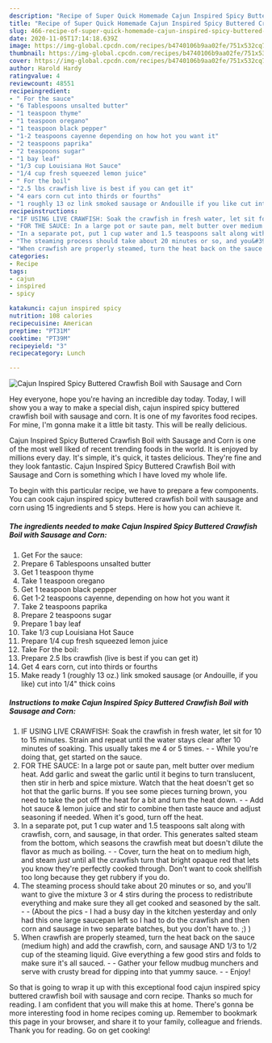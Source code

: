 ```yaml
---
description: "Recipe of Super Quick Homemade Cajun Inspired Spicy Buttered Crawfish Boil with Sausage and Corn"
title: "Recipe of Super Quick Homemade Cajun Inspired Spicy Buttered Crawfish Boil with Sausage and Corn"
slug: 466-recipe-of-super-quick-homemade-cajun-inspired-spicy-buttered-crawfish-boil-with-sausage-and-corn
date: 2020-11-05T17:14:18.639Z
image: https://img-global.cpcdn.com/recipes/b4740106b9aa02fe/751x532cq70/cajun-inspired-spicy-buttered-crawfish-boil-with-sausage-and-corn-recipe-main-photo.jpg
thumbnail: https://img-global.cpcdn.com/recipes/b4740106b9aa02fe/751x532cq70/cajun-inspired-spicy-buttered-crawfish-boil-with-sausage-and-corn-recipe-main-photo.jpg
cover: https://img-global.cpcdn.com/recipes/b4740106b9aa02fe/751x532cq70/cajun-inspired-spicy-buttered-crawfish-boil-with-sausage-and-corn-recipe-main-photo.jpg
author: Harold Hardy
ratingvalue: 4
reviewcount: 48551
recipeingredient:
- " For the sauce"
- "6 Tablespoons unsalted butter"
- "1 teaspoon thyme"
- "1 teaspoon oregano"
- "1 teaspoon black pepper"
- "1-2 teaspoons cayenne depending on how hot you want it"
- "2 teaspoons paprika"
- "2 teaspoons sugar"
- "1 bay leaf"
- "1/3 cup Louisiana Hot Sauce"
- "1/4 cup fresh squeezed lemon juice"
- " For the boil"
- "2.5 lbs crawfish live is best if you can get it"
- "4 ears corn cut into thirds or fourths"
- "1 roughly 13 oz link smoked sausage or Andouille if you like cut into 14 thick coins"
recipeinstructions:
- "IF USING LIVE CRAWFISH: Soak the crawfish in fresh water, let sit for 10 to 15 minutes. Strain and repeat until the water stays clear after 10 minutes of soaking. This usually takes me 4 or 5 times.  While you&#39;re doing that, get started on the sauce."
- "FOR THE SAUCE: In a large pot or saute pan, melt butter over medium heat. Add garlic and sweat the garlic until it begins to turn translucent, then stir in herb and spice mixture. Watch that the heat doesn&#39;t get so hot that the garlic burns. If you see some pieces turning brown, you need to take the pot off the heat for a bit and turn the heat down.  Add hot sauce &amp; lemon juice and stir to combine then taste sauce and adjust seasoning if needed. When it&#39;s good, turn off the heat."
- "In a separate pot, put 1 cup water and 1.5 teaspoons salt along with crawfish, corn, and sausage, in that order. This generates salted steam from the bottom, which seasons the crawfish meat but doesn&#39;t dilute the flavor as much as boiling.  Cover, turn the heat on to medium high, and steam *just* until all the crawfish turn that bright opaque red that lets you know they&#39;re perfectly cooked through. Don&#39;t want to cook shellfish too long because they get rubbery if you do."
- "The steaming process should take about 20 minutes or so, and you&#39;ll want to give the mixture 3 or 4 stirs during the process to redistribute everything and make sure they all get cooked and seasoned by the salt.  (About the pics - I had a busy day in the kitchen yesterday and only had this one large saucepan left so I had to do the crawfish and then corn and sausage in two separate batches, but you don&#39;t have to. ;) )"
- "When crawfish are properly steamed, turn the heat back on the sauce (medium high) and add the crawfish, corn, and sausage AND 1/3 to 1/2 cup of the steaming liquid. Give everything a few good stirs and folds to make sure it&#39;s all sauced.  Gather your fellow mudbug munchers and serve with crusty bread for dipping into that yummy sauce.  Enjoy!"
categories:
- Recipe
tags:
- cajun
- inspired
- spicy

katakunci: cajun inspired spicy 
nutrition: 108 calories
recipecuisine: American
preptime: "PT31M"
cooktime: "PT39M"
recipeyield: "3"
recipecategory: Lunch

---
```



![Cajun Inspired Spicy Buttered Crawfish Boil with Sausage and Corn](https://img-global.cpcdn.com/recipes/b4740106b9aa02fe/751x532cq70/cajun-inspired-spicy-buttered-crawfish-boil-with-sausage-and-corn-recipe-main-photo.jpg)

Hey everyone, hope you're having an incredible day today. Today, I will show you a way to make a special dish, cajun inspired spicy buttered crawfish boil with sausage and corn. It is one of my favorites food recipes. For mine, I'm gonna make it a little bit tasty. This will be really delicious.

Cajun Inspired Spicy Buttered Crawfish Boil with Sausage and Corn is one of the most well liked of recent trending foods in the world. It is enjoyed by millions every day. It's simple, it's quick, it tastes delicious. They're fine and they look fantastic. Cajun Inspired Spicy Buttered Crawfish Boil with Sausage and Corn is something which I have loved my whole life.




To begin with this particular recipe, we have to prepare a few components. You can cook cajun inspired spicy buttered crawfish boil with sausage and corn using 15 ingredients and 5 steps. Here is how you can achieve it.

<!--inarticleads1-->

##### The ingredients needed to make Cajun Inspired Spicy Buttered Crawfish Boil with Sausage and Corn:

1. Get  For the sauce:
1. Prepare 6 Tablespoons unsalted butter
1. Get 1 teaspoon thyme
1. Take 1 teaspoon oregano
1. Get 1 teaspoon black pepper
1. Get 1-2 teaspoons cayenne, depending on how hot you want it
1. Take 2 teaspoons paprika
1. Prepare 2 teaspoons sugar
1. Prepare 1 bay leaf
1. Take 1/3 cup Louisiana Hot Sauce
1. Prepare 1/4 cup fresh squeezed lemon juice
1. Take  For the boil:
1. Prepare 2.5 lbs crawfish (live is best if you can get it)
1. Get 4 ears corn, cut into thirds or fourths
1. Make ready 1 (roughly 13 oz.) link smoked sausage (or Andouille, if you like) cut into 1/4&#34; thick coins




<!--inarticleads2-->

##### Instructions to make Cajun Inspired Spicy Buttered Crawfish Boil with Sausage and Corn:

1. IF USING LIVE CRAWFISH: Soak the crawfish in fresh water, let sit for 10 to 15 minutes. Strain and repeat until the water stays clear after 10 minutes of soaking. This usually takes me 4 or 5 times. -  - While you&#39;re doing that, get started on the sauce.
1. FOR THE SAUCE: In a large pot or saute pan, melt butter over medium heat. Add garlic and sweat the garlic until it begins to turn translucent, then stir in herb and spice mixture. Watch that the heat doesn&#39;t get so hot that the garlic burns. If you see some pieces turning brown, you need to take the pot off the heat for a bit and turn the heat down. -  - Add hot sauce &amp; lemon juice and stir to combine then taste sauce and adjust seasoning if needed. When it&#39;s good, turn off the heat.
1. In a separate pot, put 1 cup water and 1.5 teaspoons salt along with crawfish, corn, and sausage, in that order. This generates salted steam from the bottom, which seasons the crawfish meat but doesn&#39;t dilute the flavor as much as boiling. -  - Cover, turn the heat on to medium high, and steam *just* until all the crawfish turn that bright opaque red that lets you know they&#39;re perfectly cooked through. Don&#39;t want to cook shellfish too long because they get rubbery if you do.
1. The steaming process should take about 20 minutes or so, and you&#39;ll want to give the mixture 3 or 4 stirs during the process to redistribute everything and make sure they all get cooked and seasoned by the salt. -  - (About the pics - I had a busy day in the kitchen yesterday and only had this one large saucepan left so I had to do the crawfish and then corn and sausage in two separate batches, but you don&#39;t have to. ;) )
1. When crawfish are properly steamed, turn the heat back on the sauce (medium high) and add the crawfish, corn, and sausage AND 1/3 to 1/2 cup of the steaming liquid. Give everything a few good stirs and folds to make sure it&#39;s all sauced. -  - Gather your fellow mudbug munchers and serve with crusty bread for dipping into that yummy sauce. -  - Enjoy!




So that is going to wrap it up with this exceptional food cajun inspired spicy buttered crawfish boil with sausage and corn recipe. Thanks so much for reading. I am confident that you will make this at home. There's gonna be more interesting food in home recipes coming up. Remember to bookmark this page in your browser, and share it to your family, colleague and friends. Thank you for reading. Go on get cooking!
